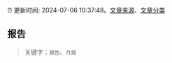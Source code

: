 :alarm_clock: 更新时间: 2024-07-06 10:37:48。[文章来源](/README.md)、[文章分类](/TAGS.md)

## 报告


> 关键字：`报告`、`月报`



